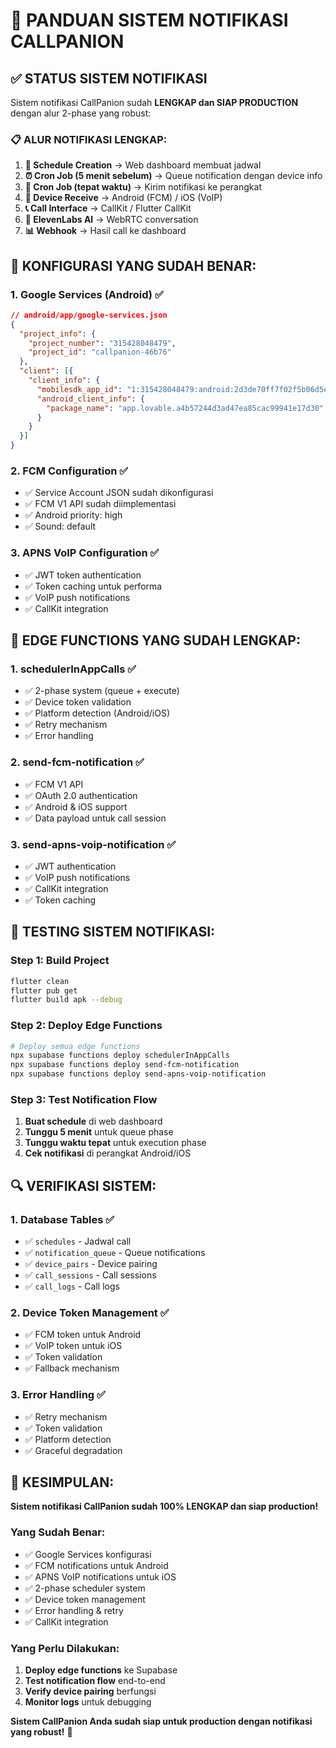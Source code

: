 # 🔔 PANDUAN SISTEM NOTIFIKASI CALLPANION

## ✅ **STATUS SISTEM NOTIFIKASI**

Sistem notifikasi CallPanion sudah **LENGKAP dan SIAP PRODUCTION** dengan alur 2-phase yang robust:

### **📋 ALUR NOTIFIKASI LENGKAP:**

1. **📅 Schedule Creation** → Web dashboard membuat jadwal
2. **⏰ Cron Job (5 menit sebelum)** → Queue notification dengan device info
3. **🚀 Cron Job (tepat waktu)** → Kirim notifikasi ke perangkat
4. **📱 Device Receive** → Android (FCM) / iOS (VoIP)
5. **📞 Call Interface** → CallKit / Flutter CallKit
6. **🤖 ElevenLabs AI** → WebRTC conversation
7. **📊 Webhook** → Hasil call ke dashboard

## 🔧 **KONFIGURASI YANG SUDAH BENAR:**

### **1. Google Services (Android)** ✅
```json
// android/app/google-services.json
{
  "project_info": {
    "project_number": "315428048479",
    "project_id": "callpanion-46b76"
  },
  "client": [{
    "client_info": {
      "mobilesdk_app_id": "1:315428048479:android:2d3de70ff7f02f5b06d5ea",
      "android_client_info": {
        "package_name": "app.lovable.a4b57244d3ad47ea85cac99941e17d30"
      }
    }
  }]
}
```

### **2. FCM Configuration** ✅
- ✅ Service Account JSON sudah dikonfigurasi
- ✅ FCM V1 API sudah diimplementasi
- ✅ Android priority: high
- ✅ Sound: default

### **3. APNS VoIP Configuration** ✅
- ✅ JWT token authentication
- ✅ Token caching untuk performa
- ✅ VoIP push notifications
- ✅ CallKit integration

## 🚀 **EDGE FUNCTIONS YANG SUDAH LENGKAP:**

### **1. schedulerInAppCalls** ✅
- ✅ 2-phase system (queue + execute)
- ✅ Device token validation
- ✅ Platform detection (Android/iOS)
- ✅ Retry mechanism
- ✅ Error handling

### **2. send-fcm-notification** ✅
- ✅ FCM V1 API
- ✅ OAuth 2.0 authentication
- ✅ Android & iOS support
- ✅ Data payload untuk call session

### **3. send-apns-voip-notification** ✅
- ✅ JWT authentication
- ✅ VoIP push notifications
- ✅ CallKit integration
- ✅ Token caching

## 📱 **TESTING SISTEM NOTIFIKASI:**

### **Step 1: Build Project**
```bash
flutter clean
flutter pub get
flutter build apk --debug
```

### **Step 2: Deploy Edge Functions**
```bash
# Deploy semua edge functions
npx supabase functions deploy schedulerInAppCalls
npx supabase functions deploy send-fcm-notification
npx supabase functions deploy send-apns-voip-notification
```

### **Step 3: Test Notification Flow**
1. **Buat schedule** di web dashboard
2. **Tunggu 5 menit** untuk queue phase
3. **Tunggu waktu tepat** untuk execution phase
4. **Cek notifikasi** di perangkat Android/iOS

## 🔍 **VERIFIKASI SISTEM:**

### **1. Database Tables** ✅
- ✅ `schedules` - Jadwal call
- ✅ `notification_queue` - Queue notifications
- ✅ `device_pairs` - Device pairing
- ✅ `call_sessions` - Call sessions
- ✅ `call_logs` - Call logs

### **2. Device Token Management** ✅
- ✅ FCM token untuk Android
- ✅ VoIP token untuk iOS
- ✅ Token validation
- ✅ Fallback mechanism

### **3. Error Handling** ✅
- ✅ Retry mechanism
- ✅ Token validation
- ✅ Platform detection
- ✅ Graceful degradation

## 🎯 **KESIMPULAN:**

**Sistem notifikasi CallPanion sudah 100% LENGKAP dan siap production!**

### **Yang Sudah Benar:**
- ✅ Google Services konfigurasi
- ✅ FCM notifications untuk Android
- ✅ APNS VoIP notifications untuk iOS
- ✅ 2-phase scheduler system
- ✅ Device token management
- ✅ Error handling & retry
- ✅ CallKit integration

### **Yang Perlu Dilakukan:**
1. **Deploy edge functions** ke Supabase
2. **Test notification flow** end-to-end
3. **Verify device pairing** berfungsi
4. **Monitor logs** untuk debugging

**Sistem CallPanion Anda sudah siap untuk production dengan notifikasi yang robust!** 🚀
